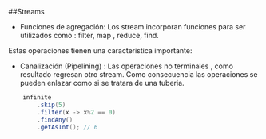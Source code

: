 ##Streams

- Funciones de agregación: Los stream incorporan funciones para ser
utilizados como : filter, map , reduce, find.

<!-- .element: class="fragment" -->

Estas operaciones tienen una caracteristica importante:

<!-- .element: class="fragment" -->

- Canalización (Pipelining) : Las operaciones no terminales , como
resultado regresan otro stream. Como consecuencia las operaciones se
pueden enlazar como si se tratara de una tuberia.

<!-- .element: class="fragment" -->


```java
	infinite
	    .skip(5)
	    .filter(x -> x%2 == 0)
	    .findAny()
	    .getAsInt(); // 6
```
<!-- .element: class="fragment" -->
